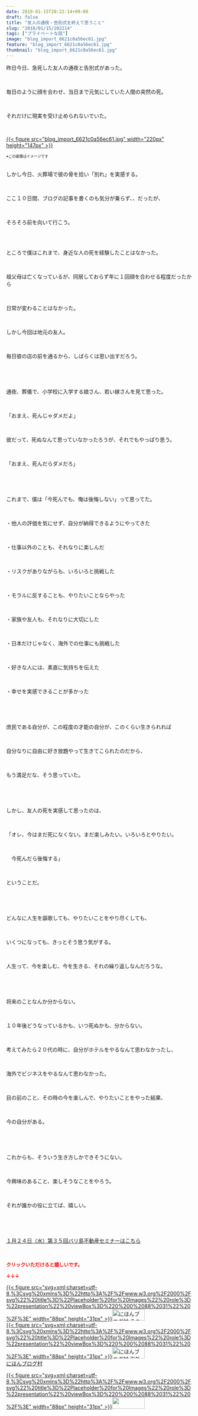 ```yaml
---
date: 2018-01-15T20:22:14+09:00
draft: false
title: "友人の通夜・告別式を終えて思うこと"
slug: "2018/01/15/202214"
tags: ["プライベートな話"]
image: "blog_import_6621c0a56ec61.jpg"
feature: "blog_import_6621c0a56ec61.jpg"
thumbnail: "blog_import_6621c0a56ec61.jpg"
---
```

<p>昨日今日、急死した友人の通夜と告別式があった。</p><p> </p><p>毎日のように顔を合わせ、当日まで元気にしていた人間の突然の死。</p><p> </p><p>それだけに現実を受け止められないでいた。</p><p> </p><p><a href="blog_import_6621c0a56ec61.jpg">{{< figure src="blog_import_6621c0a56ec61.jpg" width="220px" height="147px" >}}</a></p><p><span style="font-size: 0.7em;">※この画像はイメージです</span></p><p><br/>しかし今日、火葬場で彼の骨を拾い「別れ」を実感する。</p><p> </p><p>ここ１０日間、ブログの記事を書くのも気分が乗らず、、だったが、</p><p> </p><p>そろそろ前を向いて行こう。</p><p> </p><p><br/>ところで僕はこれまで、身近な人の死を経験したことはなかった。</p><p> </p><p>祖父母は亡くなっているが、同居しておらず年に１回顔を合わせる程度だったから</p><p> </p><p>日常が変わることはなかった。</p><p> </p><p>しかし今回は地元の友人。</p><p> </p><p>毎日彼の店の前を通るから、しばらくは思い出すだろう。</p><p> </p><p> </p><p>通夜、葬儀で、小学校に入学する娘さん、若い嫁さんを見て思った。</p><p> </p><p>「おまえ、死んじゃダメだよ」</p><p> </p><p>彼だって、死ぬなんて思っていなかったろうが、それでもやっぱり思う。</p><p> </p><p>「おまえ、死んだらダメだろ」</p><p> </p><p> </p><p>これまで、僕は「今死んでも、俺は後悔しない」って思ってた。</p><p> </p><p>・他人の評価を気にせず、自分が納得できるようにやってきた</p><p> </p><p>・仕事以外のことも、それなりに楽しんだ</p><p> </p><p>・リスクがありながらも、いろいろと挑戦した</p><p> </p><p>・モラルに反することも、やりたいことならやった</p><p> </p><p>・家族や友人も、それなりに大切にした</p><p> </p><p>・日本だけじゃなく、海外での仕事にも挑戦した</p><p> </p><p>・好きな人には、素直に気持ちを伝えた</p><p> </p><p>・幸せを実感できることが多かった</p><p> </p><p> </p><p>庶民である自分が、この程度の才能の自分が、このくらい生きられれば</p><p> </p><p>自分なりに自由に好き放題やって生きてこられたのだから、</p><p> </p><p>もう満足だな、そう思っていた。</p><p> </p><p> </p><p>しかし、友人の死を実感して思ったのは、</p><p> </p><p>「オレ、今はまだ死になくない。まだ楽しみたい。いろいろとやりたい。</p><p> </p><p>　今死んだら後悔する」</p><p> </p><p>ということだ。</p><p> </p><p> </p><p>どんなに人生を謳歌しても、やりたいことをやり尽くしても、</p><p> </p><p>いくつになっても、きっとそう思う気がする。</p><p> </p><p>人生って、今を楽しむ、今を生きる、それの繰り返しなんだろうな。</p><p> </p><p> </p><p>将来のことなんか分からない。</p><p> </p><p>１０年後どうなっているかも、いつ死ぬかも、分からない。</p><p> </p><p>考えてみたら２０代の時に、自分がホテルをやるなんて思わなかったし、</p><p> </p><p>海外でビジネスをやるなんて思わなかった。</p><p> </p><p>目の前のこと、その時の今を楽しんで、やりたいことをやった結果、</p><p> </p><p>今の自分がある。</p><p> </p><p> </p><p>これからも、そういう生き方しかできそうにない。</p><p> </p><p>今興味のあること、楽しそうなことをやろう。</p><p> </p><p>それが誰かの役に立てば、嬉しい。</p><p> </p><p> </p><p><a href="iin.co.jp" target="_blank">１月２４日（水）第３５回バリ島不動産セミナーはこちら</a></p><p> </p><p><font color="#ff0000" size="2"><strong>クリックいただけると嬉しいです。</strong></font></p><p><font color="#ff0000" size="2"><strong>↓↓↓</strong></font></p><p><a href="ranking.html?p_cid=01260127" id="&amp;blogmura_banner" target="_blank">{{< figure src="svg+xml;charset=utf-8,%3Csvg%20xmlns%3D%22http%3A%2F%2Fwww.w3.org%2F2000%2Fsvg%22%20title%3D%22Placeholder%20for%20Images%22%20role%3D%22presentation%22%20viewBox%3D%220%200%2088%2031%22%20%2F%3E" width="88px" height="31px" >}}<noscript><img alt="にほんブログ村 その他生活ブログ 不動産投資へ" border="0" height="31" src="https://img-proxy.blog-video.jp/images?url=http%3A%2F%2Flife.blogmura.com%2Fhudousantoushi%2Fimg%2Fhudousantoushi88_31.gif" width="88"></noscript></a><br/><a href="ranking.html?p_cid=01260127" target="_blank">{{< figure src="svg+xml;charset=utf-8,%3Csvg%20xmlns%3D%22http%3A%2F%2Fwww.w3.org%2F2000%2Fsvg%22%20title%3D%22Placeholder%20for%20Images%22%20role%3D%22presentation%22%20viewBox%3D%220%200%2088%2031%22%20%2F%3E" width="88px" height="31px" >}}<noscript><img alt="にほんブログ村 海外生活ブログ バリ島情報へ" border="0" height="31" src="https://img-proxy.blog-video.jp/images?url=http%3A%2F%2Foverseas.blogmura.com%2Fbali%2Fimg%2Fbali88_31.gif" width="88"></noscript></a><br/><a href="ranking.html?p_cid=01260127" target="_blank">にほんブログ村</a></p><p><a href="link.php?1804582" title="人気ブログランキングへ">{{< figure src="svg+xml;charset=utf-8,%3Csvg%20xmlns%3D%22http%3A%2F%2Fwww.w3.org%2F2000%2Fsvg%22%20title%3D%22Placeholder%20for%20Images%22%20role%3D%22presentation%22%20viewBox%3D%220%200%2088%2031%22%20%2F%3E" width="88px" height="31px" >}}<noscript><img border="0" height="31" src="https://blog.with2.net/img/banner/banner_22.gif" width="88"></noscript></a></p><p> </p>

